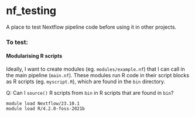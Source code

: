 # nf_testing
A place to test Nextflow pipeline code before using it in other projects.

### To test:

#### Modularising R scripts
Ideally, I want to create modules (eg. `modules/example.nf`) that I can call in the main pipeline (`main.nf`). These modules run R code in their script blocks as R scripts (eg. `myscript.R`), which are found in the `bin` directory. 

Q: Can I `source()` R scripts from `bin` in R scripts that are found in `bin`?

    module load Nextflow/23.10.1
    module load R/4.2.0-foss-2021b

    